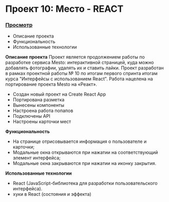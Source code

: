 # Проект 10: Место - REACT

### [Просмотр](https://alb040570.github.io/mesto-react/)

- Описание проекта
- Функциональность
- Использованные технологии

**Описание проекта**
Проект является продолжением работы по разработке сервиса Mesto: интерактивной страницей, куда можно добавлять фотографии, удалять их и ставить лайки. Проект разработан в рамках проектной работы  № 10 по итогам первого спринта итогам курса "Интерфейсы с использованием React". Работа нацелена  на портирование проекта Mesto на «Реакт».
- Создан новый проект на Create React App
- Портирована разметка
- Вынесены компоненты
- Настроена работа попапов
- Подключены API
- Настроены карточки мест




**Функциональность**
- На странице отрисовывается информация о пользователе и карточки;
- Модальные окна открываются при нажатии на соответствующий элемент интерфейса;
- Модальные окна закрываются при нажатии на иконку закрытия.


**Использованные технологии**
- React (JavaScript-библиотека для разработки пользовательского интерфейса).
- хуки в React (состояния и эффекта)


